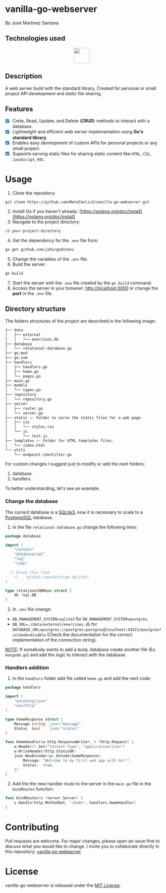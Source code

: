 # vanilla-go-webserver

By José Martínez Santana

## Technologies used

<html>
  <div align="center">
	  <a href="https://go.dev/" target="_blank" rel="noreferrer"><img  alt="Golang" height="50px" style="padding-right:10px;" src="https://cdn.jsdelivr.net/gh/devicons/devicon/icons/go/go-original-wordmark.svg"/></a>
  </div>
</html>

## Description

A web server build with the standard library. Created for personal or small project API development and static file sharing.

## Features

- [x] Crete, Read, Update, and Delete (**CRUD**) methods to interact with a database.
- [x] Lightweight and efficient web server implementation using **Go's standard library**.
- [x] Enables easy development of custom APIs for personal projects or any small project.
- [x] Supports serving static files for sharing static content like `HTML`, `CSS`, `JavaScript`, etc.

# Usage

1. Clone the repository:
``` Bash
git clone https://github.com/MetalbolicX/vanilla-go-webserver.git
```
2. Install Go if you haven't already: [https://golang.org/doc/install](https://golang.org/doc/install)
3. Navigate to the project directory:
```Bash
cd your-project-directory
```
4. Get the dependency for the `.env` file from:
```Bash
go get github.com/joho/godotenv
```
5. Change the variables of the `.env` file.
6. Build the server:
```Bash
go build
```
7. Start the server with the `.exe` file created by the `go build` command.
6. Access the server in your browser: [http://localhost:3000](http://localhost:3000) or change the **port** in the `.env` file.

## Directory structure

The folders structures of the project are described in the following image:

```Bash
├── data
│   ├── external
│   │   └── exercises.db
├── database
│   └── relational-database.go
├── go.mod
├── go.sum
├── handlers
│   ├── handlers.go
│   ├── home.go
│   └── pages.go
├── main.go
├── models
│   └── types.go
├── repository
│   └── repository.go
├── server
│   ├── router.go
│   └── server.go
├── static <- Folder to serve the static files for a web page.
│   ├── css
│   │   └── styles.css
│   └── js
│       └── test.js
├── templates <- Folder for HTML templates files.
│   └── index.html
└── utils
    └── endpoint-identifier.go
```

For custom changes I suggest just to modify or add the next folders:

1. database.
2. handlers.

To better understanding, let's see an example.

### Change the database

The current database is a [SQLite3](https://www.sqlite.org/index.html), now it is necessary to scale to a [PostgresSQL](https://www.postgresql.org/) database.

1. In the file `relational-database.go` change the following lines:
```Go
package database

import (
	"context"
	"database/sql"
	"log"
	"time"

  // Erase this line
	// _ "github.com/mattn/go-sqlite3"
)

type relationalDBRepo struct {
	db *sql.DB
}
```
2. In `.env` file change:
* `DB_MANAGEMENT_SYSTEM=sqlite3` for `DB_MANAGEMENT_SYSTEM=postgres`.
* `DB_URL=./data/external/exercises.db` for `DATABASE_URL=postgres://postgres:postgres@localhost:54321/postgres?sslmode=disable` (Check the documentation for the correct implementation of the connection string).

<ins>NOTE</ins>: If somebody wants to add a `NoSQL` database create another file (Ex. `mongodb.go`) and add the logic to interact with the database.

### Handlers addition

1. In the `handlers` folder add file called `home.go` and add the next code:
```Go
package handlers

import (
	"encoding/json"
	"net/http"
)

type homeResponse struct {
	Message string `json:"message"`
	Status  bool   `json:"status"`
}

func HomeHandler(w http.ResponseWriter, r *http.Request) {
	w.Header().Set("Content-Type", "application/json")
	w.WriteHeader(http.StatusOK)
	json.NewEncoder(w).Encode(homeResponse{
		Message: "Welcome to my first web app with Go!!",
		Status:  true,
	})
}
```
2. Add the the new handler route to the server in the `main.go` file in the `bindRoutes` function.
```Go
func bindRoutes(s *server.Server) {
	s.Handle(http.MethodGet, "/home", handlers.HomeHandler)
}
```

# Contributing

Pull requests are welcome. For major changes, please open an issue first to discuss what you would like to change. I invite you to collaborate directly in this repository: [vanilla-go-webserver](https://github.com/MetalbolicX/vanilla-go-webserver)

# License

vanilla-go-webserver is released under the [MIT License](https://opensource.org/licenses/MIT).
